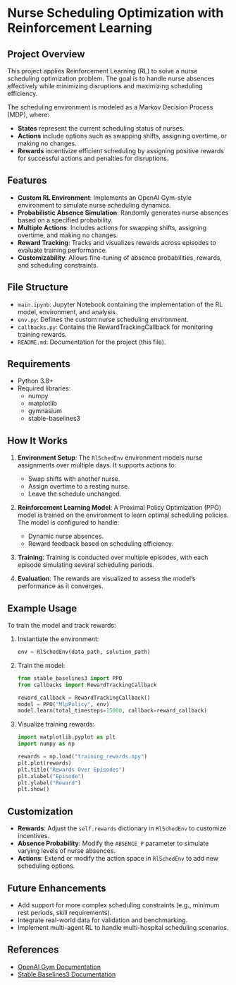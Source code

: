 # Nurse Scheduling Optimization with Reinforcement Learning

## Project Overview
This project applies Reinforcement Learning (RL) to solve a nurse scheduling optimization problem. The goal is to handle nurse absences effectively while minimizing disruptions and maximizing scheduling efficiency.

The scheduling environment is modeled as a Markov Decision Process (MDP), where:
- **States** represent the current scheduling status of nurses.
- **Actions** include options such as swapping shifts, assigning overtime, or making no changes.
- **Rewards** incentivize efficient scheduling by assigning positive rewards for successful actions and penalties for disruptions.

## Features
- **Custom RL Environment**: Implements an OpenAI Gym-style environment to simulate nurse scheduling dynamics.
- **Probabilistic Absence Simulation**: Randomly generates nurse absences based on a specified probability.
- **Multiple Actions**: Includes actions for swapping shifts, assigning overtime, and making no changes.
- **Reward Tracking**: Tracks and visualizes rewards across episodes to evaluate training performance.
- **Customizability**: Allows fine-tuning of absence probabilities, rewards, and scheduling constraints.

## File Structure
- `main.ipynb`: Jupyter Notebook containing the implementation of the RL model, environment, and analysis.
- `env.py`: Defines the custom nurse scheduling environment.
- `callbacks.py`: Contains the RewardTrackingCallback for monitoring training rewards.
- `README.md`: Documentation for the project (this file).

## Requirements
- Python 3.8+
- Required libraries:
  - numpy
  - matplotlib
  - gymnasium
  - stable-baselines3

## How It Works
1. **Environment Setup**:
   The `RlSchedEnv` environment models nurse assignments over multiple days. It supports actions to:
   - Swap shifts with another nurse.
   - Assign overtime to a resting nurse.
   - Leave the schedule unchanged.

2. **Reinforcement Learning Model**:
   A Proximal Policy Optimization (PPO) model is trained on the environment to learn optimal scheduling policies. The model is configured to handle:
   - Dynamic nurse absences.
   - Reward feedback based on scheduling efficiency.

3. **Training**:
   Training is conducted over multiple episodes, with each episode simulating several scheduling periods.

4. **Evaluation**:
   The rewards are visualized to assess the model’s performance as it converges.

## Example Usage
To train the model and track rewards:
1. Instantiate the environment:
   ```python
   env = RlSchedEnv(data_path, solution_path)
   ```
2. Train the model:
   ```python
   from stable_baselines3 import PPO
   from callbacks import RewardTrackingCallback

   reward_callback = RewardTrackingCallback()
   model = PPO("MlpPolicy", env)
   model.learn(total_timesteps=15000, callback=reward_callback)
   ```
3. Visualize training rewards:
   ```python
   import matplotlib.pyplot as plt
   import numpy as np

   rewards = np.load("training_rewards.npy")
   plt.plot(rewards)
   plt.title("Rewards Over Episodes")
   plt.xlabel("Episode")
   plt.ylabel("Reward")
   plt.show()
   ```

## Customization
- **Rewards**: Adjust the `self.rewards` dictionary in `RlSchedEnv` to customize incentives.
- **Absence Probability**: Modify the `ABSENCE_P` parameter to simulate varying levels of nurse absences.
- **Actions**: Extend or modify the action space in `RlSchedEnv` to add new scheduling options.

## Future Enhancements
- Add support for more complex scheduling constraints (e.g., minimum rest periods, skill requirements).
- Integrate real-world data for validation and benchmarking.
- Implement multi-agent RL to handle multi-hospital scheduling scenarios.

## References
- [OpenAI Gym Documentation](https://www.gymlibrary.dev/)
- [Stable Baselines3 Documentation](https://stable-baselines3.readthedocs.io/)
